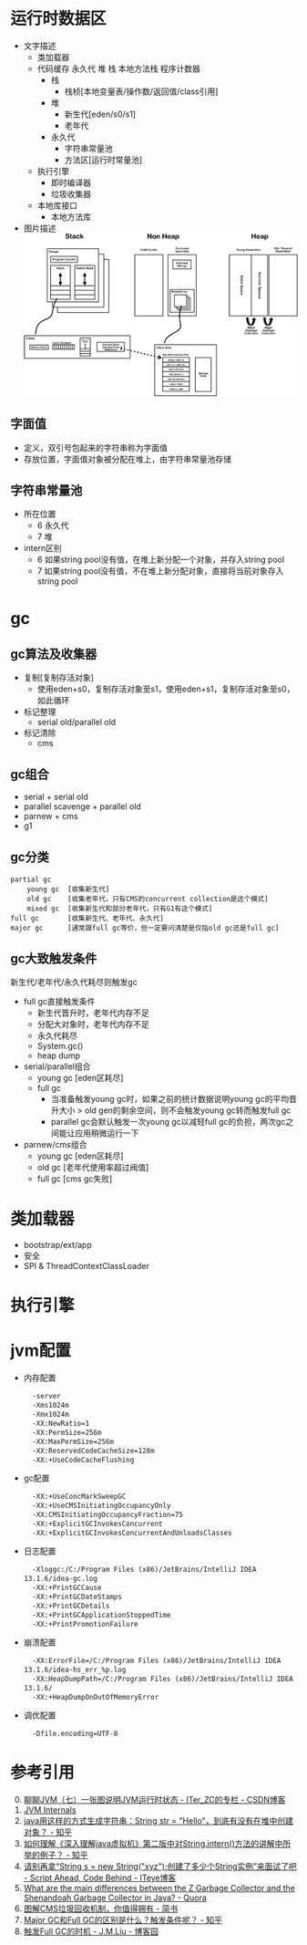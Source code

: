 # 运行时数据区
- 文字描述
    - 类加载器
    - 代码缓存 永久代 堆 栈 本地方法栈 程序计数器
        - 栈
            - 栈桢[本地变量表/操作数/返回值/class引用]
        - 堆
            - 新生代[eden/s0/s1]
            - 老年代
        - 永久代
            - 字符串常量池
            - 方法区[运行时常量池]
    - 执行引擎
        - 即时编译器
        - 垃圾收集器
    - 本地库接口
        - 本地方法库
- 图片描述
    ![](./jvm/jvm-rumtime-data-area.png)

## 字面值
- 定义，双引号包起来的字符串称为字面值
- 存放位置，字面值对象被分配在堆上，由字符串常量池存储

## 字符串常量池
- 所在位置
    - 6 永久代
    - 7 堆
- intern区别
    - 6 如果string pool没有值，在堆上新分配一个对象，并存入string pool
    - 7 如果string pool没有值，不在堆上新分配对象，直接将当前对象存入string pool

# gc
## gc算法及收集器
- 复制[复制存活对象]
    - 使用eden+s0，复制存活对象至s1，使用eden+s1，复制存活对象至s0，如此循环
- 标记整理
    - serial old/parallel old
- 标记清除
    - cms

## gc组合
- serial + serial old
- parallel scavenge + parallel old
- parnew + cms
- g1

## gc分类
    partial gc
        young gc  [收集新生代]
        old gc    [收集老年代，只有CMS的concurrent collection是这个模式]
        mixed gc  [收集新生代和部分老年代，只有G1有这个模式]
    full gc       [收集新生代、老年代、永久代]
    major gc      [通常跟full gc等价，但一定要问清楚是仅指old gc还是full gc]

## gc大致触发条件
新生代/老年代/永久代耗尽则触发gc

- full gc直接触发条件
    - 新生代晋升时，老年代内存不足
    - 分配大对象时，老年代内存不足
    - 永久代耗尽
    - System.gc()
    - heap dump
- serial/parallel组合
    - young gc [eden区耗尽]
    - full gc
        - 当准备触发young gc时，如果之前的统计数据说明young gc的平均晋升大小 > old gen的剩余空间，则不会触发young gc转而触发full gc
        - parallel gc会默认触发一次young gc以减轻full gc的负担，两次gc之间能让应用稍微运行一下
- parnew/cms组合
    - young gc [eden区耗尽]
    - old gc   [老年代使用率超过阀值]
    - full gc  [cms gc失败]

# 类加载器
- bootstrap/ext/app
- 安全
- SPI & ThreadContextClassLoader

# 执行引擎

# jvm配置
- 内存配置

        -server
        -Xms1024m
        -Xmx1024m
        -XX:NewRatio=1
        -XX:PermSize=256m
        -XX:MaxPermSize=256m
        -XX:ReservedCodeCacheSize=128m
        -XX:+UseCodeCacheFlushing
- gc配置

        -XX:+UseConcMarkSweepGC
        -XX:+UseCMSInitiatingOccupancyOnly
        -XX:CMSInitiatingOccupancyFraction=75
        -XX:+ExplicitGCInvokesConcurrent
        -XX:+ExplicitGCInvokesConcurrentAndUnloadsClasses
- 日志配置

        -Xloggc:/C:/Program Files (x86)/JetBrains/IntelliJ IDEA 13.1.6/idea-gc.log
        -XX:+PrintGCCause
        -XX:+PrintGCDateStamps
        -XX:+PrintGCDetails
        -XX:+PrintGCApplicationStoppedTime
        -XX:+PrintPromotionFailure
- 崩溃配置

        -XX:ErrorFile=/C:/Program Files (x86)/JetBrains/IntelliJ IDEA 13.1.6/idea-hs_err_%p.log
        -XX:HeapDumpPath=/C:/Program Files (x86)/JetBrains/IntelliJ IDEA 13.1.6/
        -XX:+HeapDumpOnOutOfMemoryError
- 调优配置

        -Dfile.encoding=UTF-8

# 参考引用
0. [聊聊JVM（七）一张图说明JVM运行时状态 - ITer_ZC的专栏 - CSDN博客](https://blog.csdn.net/ITer_ZC/article/details/41853855)
0. [JVM Internals](http://blog.jamesdbloom.com/JVMInternals.html)
0. [java用这样的方式生成字符串：String str = "Hello"，到底有没有在堆中创建对象？ - 知乎](https://www.zhihu.com/question/29884421)
0. [如何理解《深入理解java虚拟机》第二版中对String.intern()方法的讲解中所举的例子？ - 知乎](https://www.zhihu.com/question/51102308)
0. [请别再拿“String s = new String("xyz");创建了多少个String实例”来面试了吧 - Script Ahead, Code Behind - ITeye博客](https://rednaxelafx.iteye.com/blog/774673)
0. [What are the main differences between the Z Garbage Collector and the Shenandoah Garbage Collector in Java? - Quora](https://www.quora.com/What-are-the-main-differences-between-the-Z-Garbage-Collector-and-the-Shenandoah-Garbage-Collector-in-Java)
0. [图解CMS垃圾回收机制，你值得拥有 - 简书](https://www.jianshu.com/p/2a1b2f17d3e4)
0. [Major GC和Full GC的区别是什么？触发条件呢？ - 知乎](https://www.zhihu.com/question/41922036)
0. [触发Full GC的时机 - J.M.Liu - 博客园](https://www.cnblogs.com/JMLiu/p/8482437.html)